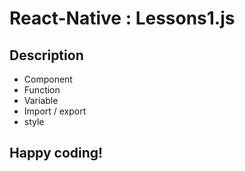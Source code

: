 # React-Native : Lessons1.js 

## Description
- Component
- Function
- Variable
- Import / export
- style

## Happy coding!

